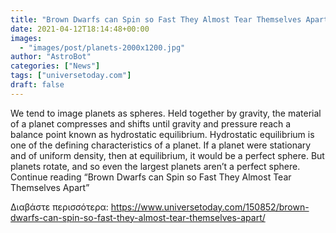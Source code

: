 ```yaml
---
title: "Brown Dwarfs can Spin so Fast They Almost Tear Themselves Apart"
date: 2021-04-12T18:14:48+00:00
images:
  - "images/post/planets-2000x1200.jpg"
author: "AstroBot"
categories: ["News"]
tags: ["universetoday.com"]
draft: false
---
```


We tend to image planets as spheres. Held together by gravity, the material of a planet compresses and shifts until gravity and pressure reach a balance point known as hydrostatic equilibrium. Hydrostatic equilibrium is one of the defining characteristics of a planet. If a planet were stationary and of uniform density, then at equilibrium, it would be a perfect sphere. But planets rotate, and so even the largest planets aren’t a perfect sphere. Continue reading “Brown Dwarfs can Spin so Fast They Almost Tear Themselves Apart” 

Διαβάστε περισσότερα: https://www.universetoday.com/150852/brown-dwarfs-can-spin-so-fast-they-almost-tear-themselves-apart/
